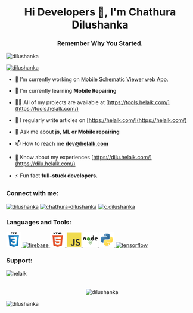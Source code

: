 <h1 align="center">Hi Developers 👋, I'm Chathura Dilushanka</h1>
<h3 align="center">Remember Why You Started.</h3>

<p align="left"> <img src="https://komarev.com/ghpvc/?username=dilushanka&label=Profile%20views&color=0e75b6&style=flat" alt="dilushanka" /> </p>

<p align="left"> <a href="https://github.com/ryo-ma/github-profile-trophy"><img src="https://github-profile-trophy.vercel.app/?username=dilushanka" alt="dilushanka" /></a> </p>

- 🔭 I’m currently working on [Mobile Schematic Viewer web App.](https://schematic.helalk.com/)

- 🌱 I’m currently learning **Mobile Repairing**

- 👨‍💻 All of my projects are available at [https://tools.helalk.com/](https://tools.helalk.com/)

- 📝 I regularly write articles on [https://helalk.com/](https://helalk.com/)

- 💬 Ask me about **js, ML or Mobile repairing**

- 📫 How to reach me **dev@helalk.com**

- 📄 Know about my experiences [https://dilu.helalk.com/](https://dilu.helalk.com/)

- ⚡ Fun fact **full-stuck developers.**

<h3 align="left">Connect with me:</h3>
<p align="left">
<a href="https://dev.to/dilushanka" target="blank"><img align="center" src="https://raw.githubusercontent.com/rahuldkjain/github-profile-readme-generator/master/src/images/icons/Social/devto.svg" alt="dilushanka" height="30" width="40" /></a>
<a href="https://linkedin.com/in/chathura-dilushanka" target="blank"><img align="center" src="https://raw.githubusercontent.com/rahuldkjain/github-profile-readme-generator/master/src/images/icons/Social/linked-in-alt.svg" alt="chathura-dilushanka" height="30" width="40" /></a>
<a href="https://fb.com/c.dilushanka" target="blank"><img align="center" src="https://raw.githubusercontent.com/rahuldkjain/github-profile-readme-generator/master/src/images/icons/Social/facebook.svg" alt="c.dilushanka" height="30" width="40" /></a>
</p>

<h3 align="left">Languages and Tools:</h3>
<p align="left"> <a href="https://www.w3schools.com/css/" target="_blank" rel="noreferrer"> <img src="https://raw.githubusercontent.com/devicons/devicon/master/icons/css3/css3-original-wordmark.svg" alt="css3" width="40" height="40"/> </a> <a href="https://firebase.google.com/" target="_blank" rel="noreferrer"> <img src="https://www.vectorlogo.zone/logos/firebase/firebase-icon.svg" alt="firebase" width="40" height="40"/> </a> <a href="https://www.w3.org/html/" target="_blank" rel="noreferrer"> <img src="https://raw.githubusercontent.com/devicons/devicon/master/icons/html5/html5-original-wordmark.svg" alt="html5" width="40" height="40"/> </a> <a href="https://developer.mozilla.org/en-US/docs/Web/JavaScript" target="_blank" rel="noreferrer"> <img src="https://raw.githubusercontent.com/devicons/devicon/master/icons/javascript/javascript-original.svg" alt="javascript" width="40" height="40"/> </a> <a href="https://nodejs.org" target="_blank" rel="noreferrer"> <img src="https://raw.githubusercontent.com/devicons/devicon/master/icons/nodejs/nodejs-original-wordmark.svg" alt="nodejs" width="40" height="40"/> </a> <a href="https://www.python.org" target="_blank" rel="noreferrer"> <img src="https://raw.githubusercontent.com/devicons/devicon/master/icons/python/python-original.svg" alt="python" width="40" height="40"/> </a> <a href="https://www.tensorflow.org" target="_blank" rel="noreferrer"> <img src="https://www.vectorlogo.zone/logos/tensorflow/tensorflow-icon.svg" alt="tensorflow" width="40" height="40"/> </a> </p>

<h3 align="left">Support:</h3>
<p><a href="https://www.buymeacoffee.com/helalk"> <img align="left" src="https://cdn.buymeacoffee.com/buttons/v2/default-yellow.png" height="50" width="210" alt="helalk" /></a></p><br><br>

<p>&nbsp;<img align="center" src="https://github-readme-stats.vercel.app/api?username=dilushanka&show_icons=true&locale=en" alt="dilushanka" /></p>

<p><img align="center" src="https://github-readme-streak-stats.herokuapp.com/?user=dilushanka&" alt="dilushanka" /></p>
